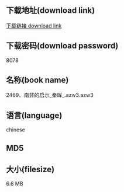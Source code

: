 ## 下载地址(download link)
[下载链接 download link](https://voluble-croquembouche-d321dc.netlify.app/?s=2469%E3%80%81%E5%8D%97%E9%9D%9E%E7%9A%84%E5%90%AF%E7%A4%BA_%E7%A7%A6%E6%99%96_.azw3)

## 下载密码(download password)
8078

## 名称(book name)
2469、南非的启示_秦晖_.azw3.azw3

## 语言(language)
chinese

## MD5


## 大小(filesize)
6.6 MB
